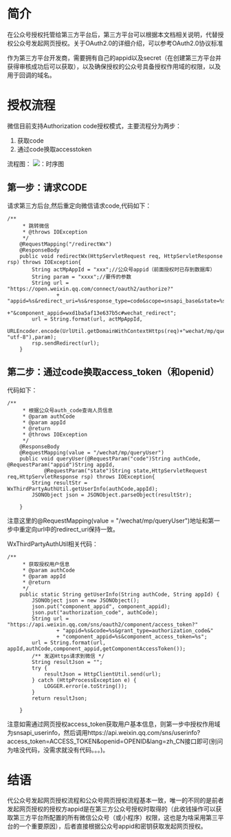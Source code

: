 # 简介

在公众号授权托管给第三方平台后，第三方平台可以根据本文档相关说明，代替授权公众号发起网页授权。关于OAuth2.0的详细介绍，可以参考OAuth2.0协议标准

作为第三方平台开发商，需要拥有自己的appid以及secret（在创建第三方平台并获得审核成功后可以获取），以及确保授权的公众号具备授权作用域的权限，以及用于回调的域名。

# 授权流程
微信目前支持Authorization code授权模式，主要流程分为两步：

1. 获取code
2. 通过code换取accesstoken

流程图：
![：时序图](https://res.wx.qq.com/op_res/cNgeYEhPpeFMYJyrjYblAf95s1eAd42nmfeDoqxSw7NBsUsVMzrUdNaf183jcqgu)

## 第一步：请求CODE
请求第三方后台,然后重定向微信请求code,代码如下：

```
/**
	 * 跳转微信
	 * @throws IOException 
	 */
	@RequestMapping("/redirectWx")
	@ResponseBody
	public void redirectWx(HttpServletRequest req, HttpServletResponse rsp) throws IOException{
		String actMpAppId = "xxx";//公众号appid（前面授权时已存到数据库）
		String param = "xxxx";//要传的参数
		String url = "https://open.weixin.qq.com/connect/oauth2/authorize?"
				+ "appid=%s&redirect_uri=%s&response_type=code&scope=snsapi_base&state=%s"
				+"&component_appid=wxd1ba5af13e637b5c#wechat_redirect";
		url = String.format(url, actMpAppId,
				URLEncoder.encode(UrlUtil.getDomainWithContextHttps(req)+"wechat/mp/queryUser", "utf-8"),param);
		rsp.sendRedirect(url);
	}
```
## 第二步：通过code换取access_token（和openid）
代码如下：

```
/**
	 * 根据公众号auth_code查询人员信息
	 * @param authCode
	 * @param appId
	 * @return
	 * @throws IOException 
	 */
	@ResponseBody
	@RequestMapping(value = "/wechat/mp/queryUser")
	public void queryUser(@RequestParam("code")String authCode, @RequestParam("appid")String appId,
			@RequestParam("state")String state,HttpServletRequest req,HttpServletResponse rsp) throws IOException{
		String resultStr = WxThirdPartyAuthUtil.getUserInfo(authCode,appId);
		JSONObject json = JSONObject.parseObject(resultStr);
	    
	}
```

注意这里的@RequestMapping(value = "/wechat/mp/queryUser")地址和第一步中重定向url中的redirect_uri保持一致。

WxThirdPartyAuthUtil相关代码：

```
/**
	 * 获取授权用户信息
	 * @param authCode
	 * @param appId
	 * @return
	 */
	public static String getUserInfo(String authCode, String appId) {
		JSONObject json = new JSONObject();
		json.put("component_appid", component_appid);
		json.put("authorization_code", authCode);
		String url = "https://api.weixin.qq.com/sns/oauth2/component/access_token?"
				+ "appid=%s&code=%s&grant_type=authorization_code&"
				+ "component_appid=%s&component_access_token=%s";
		url = String.format(url, appId,authCode,component_appid,getComponentAccessToken());
		/** 发送Https请求到微信 */
		String resultJson = "";
		try {
			resultJson = HttpClientUtil.send(url);
		} catch (HttpProcessException e) {
			LOGGER.error(e.toString());
		}
		return resultJson;
		
	}
```
注意如需通过网页授权access_token获取用户基本信息，则第一步中授权作用域为snsapi_userinfo，然后调用https://api.weixin.qq.com/sns/userinfo?access_token=ACCESS_TOKEN&openid=OPENID&lang=zh_CN接口即可(别问为啥没代码，没需求就没有代码。。。)。

# 结语
代公众号发起网页授权流程和公众号网页授权流程基本一致，唯一的不同的是前者发起网页授权的授权方appid是在第三方公众号授权时取得的（此收钱操作可以获取第三方平台所配置的所有微信公众号（或小程序）权限，这也是为啥采用第三平台的一个重要原因），后者直接根据公众号appid和密钥获取发起网页授权。
